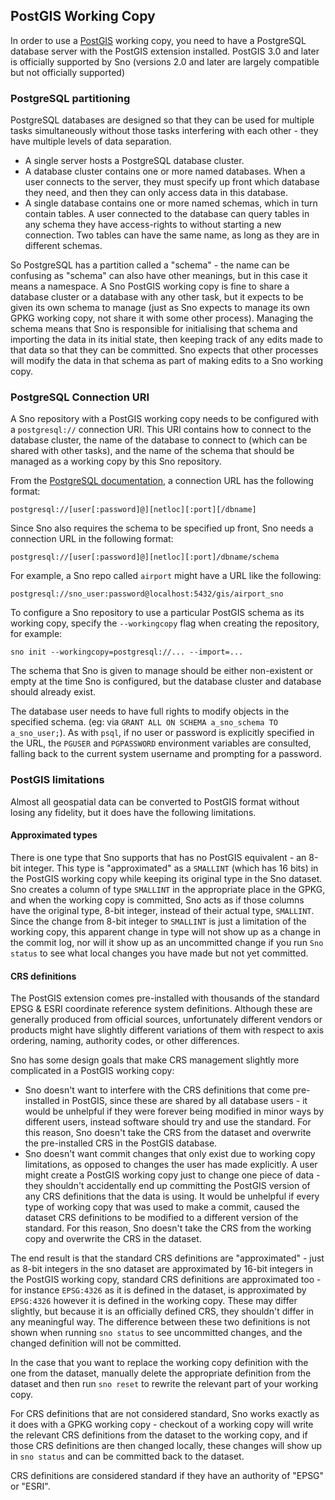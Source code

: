 PostGIS Working Copy
--------------------

In order to use a [PostGIS](https://postgis.net/) working copy, you need to have a PostgreSQL database server with the PostGIS extension installed. PostGIS 3.0 and later is officially supported by Sno (versions 2.0 and later are largely compatible but not officially supported)

### PostgreSQL partitioning

PostgreSQL databases are designed so that they can be used for multiple tasks simultaneously without those tasks interfering with each other - they have multiple levels of data separation.

* A single server hosts a PostgreSQL database cluster.
* A database cluster contains one or more named databases. When a user connects to the server, they must specify up front which database they need, and then they can only access data in this database.
* A single database contains one or more named schemas, which in turn contain tables. A user connected to the database can query tables in any schema they have access-rights to without starting a new connection. Two tables can have the same name, as long as they are in different schemas.

So PostgreSQL has a partition called a "schema" - the name can be confusing as "schema" can also have other meanings, but in this case it means a namespace. A Sno PostGIS working copy is fine to share a database cluster or a database with any other task, but it expects to be given its own schema to manage (just as Sno expects to manage its own GPKG working copy, not share it with some other process). Managing the schema means that Sno is responsible for initialising that schema and importing the data in its initial state, then keeping track of any edits made to that data so that they can be committed. Sno expects that other processes will modify the data in that schema as part of making edits to a Sno working copy.

### PostgreSQL Connection URI

A Sno repository with a PostGIS working copy needs to be configured with a `postgresql://` connection URI. This URI contains how to connect to the database cluster, the name of the database to connect to (which can be shared with other tasks), and the name of the schema that should be managed as a working copy by this Sno repository.

From the [PostgreSQL documentation](https://www.postgresql.org/docs/current/libpq-connect.html#LIBPQ-CONNSTRING), a connection URL has the following format:

`postgresql://[user[:password]@][netloc][:port][/dbname]`

Since Sno also requires the schema to be specified up front, Sno needs a connection URL in the following format:

`postgresql://[user[:password]@][netloc][:port]/dbname/schema`

For example, a Sno repo called `airport` might have a URL like the following:

`postgresql://sno_user:password@localhost:5432/gis/airport_sno`

To configure a Sno repository to use a particular PostGIS schema as its working copy, specify the `--workingcopy` flag when creating the repository, for example:

`sno init --workingcopy=postgresql://... --import=...`

The schema that Sno is given to manage should be either non-existent or empty at the time Sno is configured, but the database cluster and database should already exist.

The database user needs to have full rights to modify objects in the specified schema. (eg: via `GRANT ALL ON SCHEMA a_sno_schema TO a_sno_user;`). As with `psql`, if no user or password is explicitly specified in the URL, the `PGUSER` and `PGPASSWORD` environment variables are consulted, falling back to the current system username and prompting for a password.

### PostGIS limitations

Almost all geospatial data can be converted to PostGIS format without losing any fidelity, but it does have the following limitations.

#### Approximated types

There is one type that Sno supports that has no PostGIS equivalent - an 8-bit integer. This type is "approximated" as a `SMALLINT` (which has 16 bits) in the PostGIS working copy while keeping its original type in the Sno dataset. Sno creates a column of type `SMALLINT` in the appropriate place in the GPKG, and when the working copy is committed, Sno acts as if those columns have the original type, 8-bit integer, instead of their actual type, `SMALLINT`. Since the change from 8-bit integer to `SMALLINT` is just a limitation of the working copy, this apparent change in type will not show up as a change in the commit log, nor will it show up as an uncommitted change if you run `Sno status` to see what local changes you have made but not yet committed.

#### CRS definitions

The PostGIS extension comes pre-installed with thousands of the standard EPSG & ESRI coordinate reference system definitions. Although these are generally produced from official sources, unfortunately different vendors or products might have slightly different variations of them with respect to axis ordering, naming, authority codes, or other differences.

Sno has some design goals that make CRS management slightly more complicated in a PostGIS working copy:

* Sno doesn't want to interfere with the CRS definitions that come pre-installed in PostGIS, since these are shared by all database users - it would be unhelpful if they were forever being modified in minor ways by different users, instead software should try and use the standard.
For this reason, Sno doesn't take the CRS from the dataset and overwrite the pre-installed CRS in the PostGIS database.
* Sno doesn't want commit changes that only exist due to working copy limitations, as opposed to changes the user has made explicitly. A user might create a PostGIS working copy just to change one piece of data - they shouldn't accidentally end up committing the PostGIS version of any CRS definitions that the data is using. It would be unhelpful if every type of working copy that was used to make a commit, caused the dataset CRS definitions to be modified to a different version of the standard. For this reason, Sno doesn't take the CRS from the working copy and overwrite the CRS in the dataset.

The end result is that the standard CRS definitions are "approximated" - just as 8-bit integers in the sno dataset are approximated by 16-bit integers in the PostGIS working copy, standard CRS definitions are approximated too - for instance `EPSG:4326` as it is defined in the dataset, is approximated by `EPSG:4326` however it is defined in the working copy. These may differ slightly, but because it is an officially defined CRS, they shouldn't differ in any meaningful way. The difference between these two definitions is not shown when running `sno status` to see uncommitted changes, and the changed definition will not be committed.

In the case that you want to replace the working copy definition with the one from the dataset, manually delete the appropriate definition from the dataset and then run `sno reset` to rewrite the relevant part of your working copy.

For CRS definitions that are not considered standard, Sno works exactly as it does with a GPKG working copy - checkout of a working copy will write the relevant CRS definitions from the dataset to the working copy, and if those CRS definitions are then changed locally, these changes will show up in `sno status` and can be committed back to the dataset.

CRS definitions are considered standard if they have an authority of "EPSG" or "ESRI".
